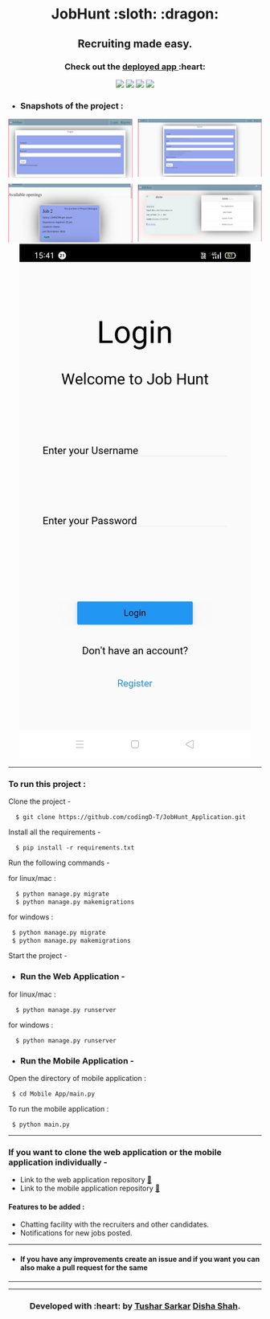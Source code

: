 <h1 align="center">JobHunt :sloth: :dragon:</h1>
<div align="center">
  
  <h2> Recruiting made easy. </h2>
  <h3 align="center"><b>Check out the <a href="https://jobhunt-disha-tushar.herokuapp.com/">deployed app </a>:heart:</b></h3>

</div>

<div align="center">
  
[![](https://img.shields.io/badge/Made_with-Django-black?style=for-the-badge&logo=django)](https://www.djangoproject.com/ "Django")
[![](https://img.shields.io/badge/Made_with-Pytorch-red?style=for-the-badge&logo=pytorch)](https://pytorch.org/ "Pytorch")
[![](https://img.shields.io/badge/Made_with-Postgresql-white?style=for-the-badge&logo=postgresql)](https://www.postgresql.org/ "Postgresql")
[![](https://img.shields.io/badge/Made_with-Kivy-blue?style=for-the-badge&logo=Python)](https://kivy.org/ "Kivy")

</div>

- ### Snapshots of the project :

<div align="center">
  
![img](screenshots/JobhuntUI.png)
![img](screenshots/mobileappUI.jpg)  


</div>


---

  
### To run this project :

Clone the project -
```
  $ git clone https://github.com/codingD-T/JobHunt_Application.git
```
  
Install all the requirements -
```
  $ pip install -r requirements.txt
 ``` 
Run the following commands -

 for linux/mac :
``` 
  $ python manage.py migrate
  $ python manage.py makemigrations
``` 
 for windows :
 ``` 
  $ python manage.py migrate
  $ python manage.py makemigrations
 ``` 
Start the project -
 - ### Run the Web Application -
 for linux/mac :
```
  $ python manage.py runserver
```  
 for windows :
``` 
  $ python manage.py runserver
```
 - ### Run the Mobile Application -
 Open the directory of mobile application :
 ```
  $ cd Mobile App/main.py
 ```

 To run the mobile application :
 ```
  $ python main.py
 ```
 
 ---
 ### If you want to clone the web application or the mobile application individually -
 
 - Link to the web application repository  <a href="https://github.com/codingD-T/JobHunt_Application/">:link:</a>
 - Link to the mobile application repository  <a href="https://github.com/codingD-T/JobHunt_Application/tree/master/Mobile%20App">:link:</a>
 

 #### Features to be added :
- Chatting facility with the recruiters and other candidates.
- Notifications for new jobs posted.

---
- #### If you have any improvements create an issue and if you want you can also make a pull request for the same 

---


---
<h3 align="center"><b>Developed with :heart: by <a href="https://github.com/tusharsarkar3">Tushar Sarkar</a> <a href="https://github.com/dishaShah01">Disha Shah</a>.</b></h1>
